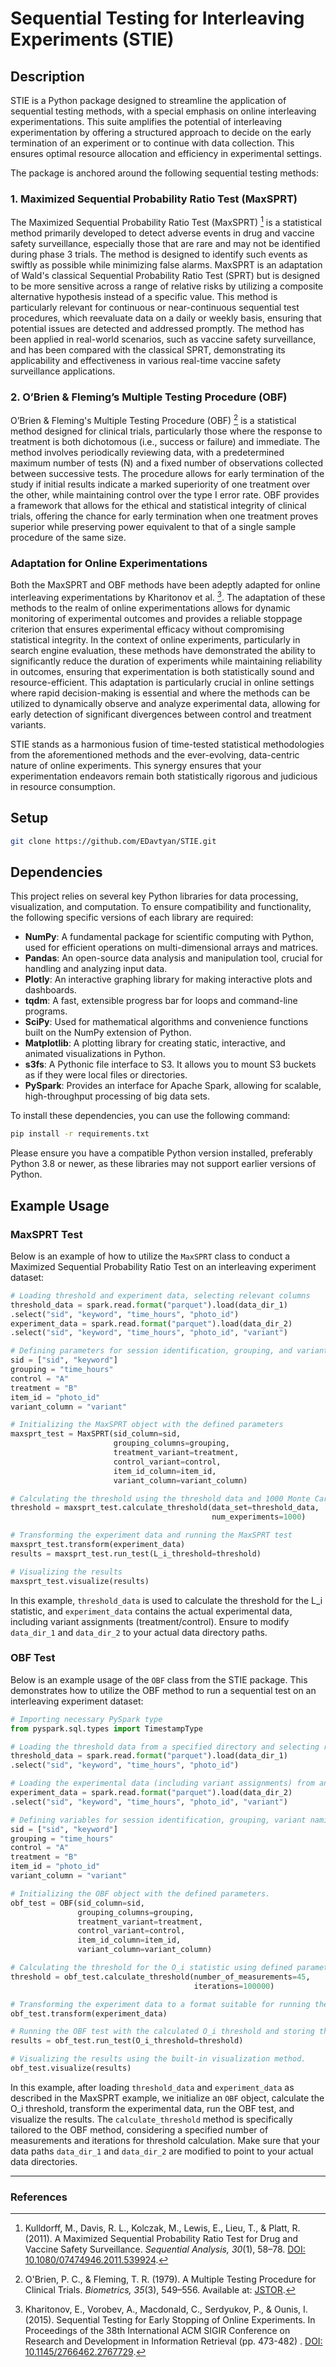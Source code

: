 # Sequential Testing for Interleaving Experiments (STIE)

## Description

STIE is a Python package designed to streamline the application of sequential testing methods, with a special emphasis
on online interleaving experimentations. This suite amplifies the potential of interleaving experimentation by offering
a structured approach to decide on the early termination of an experiment or to continue with data collection. This
ensures optimal resource allocation and efficiency in experimental settings.

The package is anchored around the following sequential testing methods:

### 1. Maximized Sequential Probability Ratio Test (MaxSPRT)

The Maximized Sequential Probability Ratio Test (MaxSPRT) [^1] is a statistical method primarily developed to detect
adverse
events in drug and vaccine safety surveillance, especially those that are rare and may not be identified during phase 3
trials. The method is designed to identify such events as swiftly as possible while minimizing false alarms. MaxSPRT is
an adaptation of Wald's classical Sequential Probability Ratio Test (SPRT) but is designed to be more sensitive across a
range of relative risks by utilizing a composite alternative hypothesis instead of a specific value. This method is
particularly relevant for continuous or near-continuous sequential test procedures, which reevaluate data on a daily or
weekly basis, ensuring that potential issues are detected and addressed promptly. The method has been applied in
real-world scenarios, such as vaccine safety surveillance, and has been compared with the classical SPRT, demonstrating
its applicability and effectiveness in various real-time vaccine safety surveillance applications.

### 2. O’Brien & Fleming’s Multiple Testing Procedure (OBF)

O’Brien & Fleming's Multiple Testing Procedure (OBF) [^2] is a statistical method designed for clinical trials,
particularly
those where the response to treatment is both dichotomous (i.e., success or failure) and immediate. The method involves
periodically reviewing data, with a predetermined maximum number of tests (N) and a fixed number of observations
collected between successive tests. The procedure allows for early termination of the study if initial results indicate
a marked superiority of one treatment over the other, while maintaining control over the type I error rate. OBF provides
a framework that allows for the ethical and statistical integrity of clinical trials, offering the chance for early
termination when one treatment proves superior while preserving power equivalent to that of a single sample procedure of
the same size.

### Adaptation for Online Experimentations

Both the MaxSPRT and OBF methods have been adeptly adapted for online interleaving experimentations by Kharitonov et
al. [^3]. The adaptation of these methods to the realm of online experimentations allows for dynamic monitoring of
experimental outcomes and provides a reliable stoppage criterion that ensures experimental efficacy without compromising
statistical integrity. In the context of online experiments, particularly in search engine evaluation, these methods
have demonstrated the ability to significantly reduce the duration of experiments while maintaining reliability in
outcomes, ensuring that experimentation is both statistically sound and resource-efficient. This adaptation is
particularly crucial in online settings where rapid decision-making is essential and where the methods can be utilized
to dynamically observe and analyze experimental data, allowing for early detection of significant divergences between
control and treatment variants.

STIE stands as a harmonious fusion of time-tested statistical methodologies from the aforementioned methods and the
ever-evolving, data-centric nature of online experiments. This synergy ensures that your experimentation endeavors
remain both statistically rigorous and judicious in resource consumption.

## Setup

```bash
git clone https://github.com/EDavtyan/STIE.git
```

## Dependencies

This project relies on several key Python libraries for data processing, visualization, and computation. To ensure compatibility and functionality, the following specific versions of each library are required:

- **NumPy**: A fundamental package for scientific computing with Python, used for efficient operations on multi-dimensional arrays and matrices.
- **Pandas**: An open-source data analysis and manipulation tool, crucial for handling and analyzing input data.
- **Plotly**: An interactive graphing library for making interactive plots and dashboards.
- **tqdm**: A fast, extensible progress bar for loops and command-line programs.
- **SciPy**: Used for mathematical algorithms and convenience functions built on the NumPy extension of Python.
- **Matplotlib**: A plotting library for creating static, interactive, and animated visualizations in Python.
- **s3fs**: A Pythonic file interface to S3. It allows you to mount S3 buckets as if they were local files or directories.
- **PySpark**: Provides an interface for Apache Spark, allowing for scalable, high-throughput processing of big data sets.

To install these dependencies, you can use the following command:

```bash
pip install -r requirements.txt
```

Please ensure you have a compatible Python version installed, preferably Python 3.8 or newer, as these libraries may not support earlier versions of Python.


## Example Usage

### MaxSPRT Test

Below is an example of how to utilize the `MaxSPRT` class to conduct a Maximized Sequential Probability Ratio Test on an
interleaving experiment dataset:

```python
# Loading threshold and experiment data, selecting relevant columns
threshold_data = spark.read.format("parquet").load(data_dir_1)
.select("sid", "keyword", "time_hours", "photo_id")
experiment_data = spark.read.format("parquet").load(data_dir_2)
.select("sid", "keyword", "time_hours", "photo_id", "variant")

# Defining parameters for session identification, grouping, and variant naming
sid = ["sid", "keyword"]
grouping = "time_hours"
control = "A"
treatment = "B"
item_id = "photo_id"
variant_column = "variant"

# Initializing the MaxSPRT object with the defined parameters
maxsprt_test = MaxSPRT(sid_column=sid,
                       grouping_columns=grouping,
                       treatment_variant=treatment,
                       control_variant=control,
                       item_id_column=item_id,
                       variant_column=variant_column)

# Calculating the threshold using the threshold data and 1000 Monte Carlo simulations
threshold = maxsprt_test.calculate_threshold(data_set=threshold_data,
                                             num_experiments=1000)

# Transforming the experiment data and running the MaxSPRT test
maxsprt_test.transform(experiment_data)
results = maxsprt_test.run_test(L_i_threshold=threshold)

# Visualizing the results
maxsprt_test.visualize(results)
```

In this example, `threshold_data` is used to calculate the threshold for the L_i statistic, and `experiment_data`
contains the actual experimental data, including variant assignments (treatment/control). Ensure to modify `data_dir_1`
and `data_dir_2` to your actual data directory paths.

### OBF Test

Below is an example usage of the `OBF` class from the STIE package. This demonstrates how to utilize the OBF method to
run a sequential test on an interleaving experiment dataset:

```python
# Importing necessary PySpark type
from pyspark.sql.types import TimestampType

# Loading the threshold data from a specified directory and selecting relevant columns
threshold_data = spark.read.format("parquet").load(data_dir_1)
.select("sid", "keyword", "time_hours", "photo_id")

# Loading the experimental data (including variant assignments) from another directory
experiment_data = spark.read.format("parquet").load(data_dir_2)
.select("sid", "keyword", "time_hours", "photo_id", "variant")

# Defining variables for session identification, grouping, variant naming, etc.
sid = ["sid", "keyword"]
grouping = "time_hours"
control = "A"
treatment = "B"
item_id = "photo_id"
variant_column = "variant"

# Initializing the OBF object with the defined parameters.
obf_test = OBF(sid_column=sid,
               grouping_columns=grouping,
               treatment_variant=treatment,
               control_variant=control,
               item_id_column=item_id,
               variant_column=variant_column)

# Calculating the threshold for the O_i statistic using defined parameters.
threshold = obf_test.calculate_threshold(number_of_measurements=45,
                                         iterations=100000)

# Transforming the experiment data to a format suitable for running the OBF test.
obf_test.transform(experiment_data)

# Running the OBF test with the calculated O_i threshold and storing the results.
results = obf_test.run_test(O_i_threshold=threshold)

# Visualizing the results using the built-in visualization method.
obf_test.visualize(results)
```

In this example, after loading `threshold_data` and `experiment_data` as described in the MaxSPRT example, we initialize
an `OBF` object, calculate the O_i threshold, transform the experimental data, run the OBF test, and visualize the
results. The `calculate_threshold` method is specifically tailored to the OBF method, considering a specified number of
measurements and iterations for threshold calculation. Make sure that your data paths `data_dir_1` and `data_dir_2` are
modified to point to your actual data directories.

---

### References

[^1]: Kulldorff, M., Davis, R. L., Kolczak, M., Lewis, E., Lieu, T., & Platt, R. (2011). A Maximized Sequential
Probability Ratio Test for Drug and Vaccine Safety Surveillance. _Sequential Analysis, 30_(1),
58–78. [DOI: 10.1080/07474946.2011.539924](https://doi.org/10.1080/07474946.2011.539924).

[^2]: O'Brien, P. C., & Fleming, T. R. (1979). A Multiple Testing Procedure for Clinical Trials. _Biometrics, 35_(3),
549–556. Available at: [JSTOR](http://www.jstor.org/stable/2530245).

[^3]: Kharitonov, E., Vorobev, A., Macdonald, C., Serdyukov, P., & Ounis, I. (2015). Sequential Testing for Early
Stopping of Online Experiments. In Proceedings of the 38th International ACM SIGIR Conference on Research and
Development in Information Retrieval (pp. 473-482)
. [DOI: 10.1145/2766462.2767729](https://doi.org/10.1145/2766462.2767729).
